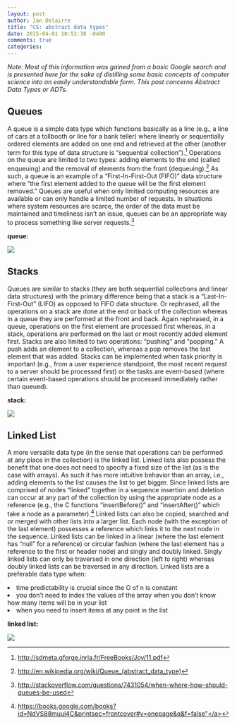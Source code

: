 ```yaml
---
layout: post
author: Ian Delairre
title: "CS: abstract data types"
date: 2015-04-01 10:52:38 -0400
comments: true
categories:
---
```


<i>Note: Most of this information was gained from a basic Google search and is presented here for the sake of distilling some basic concepts of computer science into an easily understandable form. This post concerns Abstract Data Types or ADTs.</i>
<h2>Queues</h2>

A queue is a simple data type which functions basically as a line (e.g., a line of cars at a tollbooth or line for a bank teller) where linearly or sequentially ordered elements are added on one end and retrieved at the other (another term for this type of data structure is “sequential collection”).[^1] Operations on the queue are limited to two types: adding elements to the end (called enqueuing) and the removal of elements from the front (dequeuing).[^2] As such, a queue is an example of a “First-In-First-Out (FIFO)” data structure where “the first element added to the queue will be the first element removed.” Queues are useful when only limited computing resources are available or can only handle a limited number of requests. In situations where system resources are scarce, the order of the data must be maintained and timeliness isn’t an issue, queues can be an appropriate way to process something like server requests.[^3]

<!-- more -->

<strong>queue:</strong>

<img src="http://upload.wikimedia.org/wikipedia/commons/5/52/Data_Queue.svg">

<h2>Stacks</h2>

Queues are similar to stacks (they are both sequential collections and linear data structures) with the primary difference being that a stack is a “Last-In-First-Out” (LIFO) as opposed to FIFO data structure. Or rephrased, all the operations on a stack are done at the end or back of the collection whereas in a queue they are performed at the front and back. Again rephrased, in a queue, operations on the first element are processed first whereas, in a stack, operations are performed on the last or most recently added element first. Stacks are also limited to two operations: “pushing” and “popping.” A push adds an element to a collection, whereas a pop removes the last element that was added. Stacks can be implemented when task priority is important (e.g., from a user experience standpoint, the most recent request to a server should be processed first) or the tasks are event-based (where certain event-based operations should be processed immediately rather than queued).

<strong>stack:</strong>

<img src="http://upload.wikimedia.org/wikipedia/commons/2/29/Data_stack.svg">

<h2>Linked List</h2>

A more versatile data type (in the sense that operations can be performed at any place in the collection) is the linked list. Linked lists also possess the benefit that one does not need to specify a fixed size of the list (as is the case with arrays). As such it has more intuitive behavior than an array, i.e., adding elements to the list causes the list to get bigger. Since linked lists are comprised of nodes “linked” together in a sequence insertion and deletion can occur at any part of the collection by using the appropriate node as a reference (e.g., the C functions “insertBefore()” and “insertAfter()” which take a node as a parameter).[^4] Linked lists can also be copied, searched and or merged with other lists into a larger list. Each node (with the exception of the last element) possesses a reference which links it to the next node in the sequence. Linked lists can be linked in a linear (where the last element has “null” for a reference) or circular fashion (where the last element has a reference to the first or header node) and singly and doubly linked. Singly linked lists can only be traversed in one direction (left to right) whereas doubly linked lists can be traversed in any direction. Linked lists are a preferable data type when:

<li>time predictability is crucial since the O of n is constant</li>
<li>you don’t need to index the values of the array
when you don’t know how many items will be in your list</li>
<li>when you need to insert items at any point in the list</li>

<strong>linked list:</strong>

<img src="http://mike-lipman.com/images/linked-list.png">

[^1]: <a href="http://sdmeta.gforge.inria.fr/FreeBooks/Joy/11.pdf">http://sdmeta.gforge.inria.fr/FreeBooks/Joy/11.pdf</a>

[^2]: <a href="http://en.wikipedia.org/wiki/Queue_(abstract_data_type)">http://en.wikipedia.org/wiki/Queue_(abstract_data_type)</a>

[^3]: <a href="http://stackoverflow.com/questions/7431054/when-where-how-should-queues-be-used">http://stackoverflow.com/questions/7431054/when-where-how-should-queues-be-used</a>

[^4]: <a href="https://books.google.com/books?id=NdVS88muul4C&printsec=frontcover#v=onepage&q&f=false">https://books.google.com/books?id=NdVS88muul4C&printsec=frontcover#v=onepage&q&f=false"</a>
